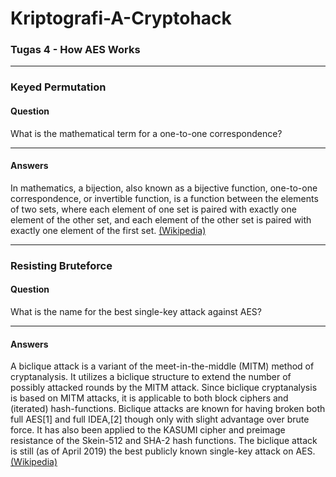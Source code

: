 # Kriptografi-A-Cryptohack

### Tugas 4 - How AES Works
---
### Keyed Permutation
#### Question
What is the mathematical term for a one-to-one correspondence?

---
#### Answers
In mathematics, a bijection, also known as a bijective function, one-to-one correspondence, or invertible function, is a function between the elements of two sets, where each element of one set is paired with exactly one element of the other set, and each element of the other set is paired with exactly one element of the first set. [(Wikipedia)](https://en.wikipedia.org/wiki/Bijection)

---
### Resisting Bruteforce
#### Question
What is the name for the best single-key attack against AES?

---
#### Answers
A biclique attack is a variant of the meet-in-the-middle (MITM) method of cryptanalysis. It utilizes a biclique structure to extend the number of possibly attacked rounds by the MITM attack. Since biclique cryptanalysis is based on MITM attacks, it is applicable to both block ciphers and (iterated) hash-functions. Biclique attacks are known for having broken both full AES[1] and full IDEA,[2] though only with slight advantage over brute force. It has also been applied to the KASUMI cipher and preimage resistance of the Skein-512 and SHA-2 hash functions. The biclique attack is still (as of April 2019) the best publicly known single-key attack on AES. [(Wikipedia)](https://en.wikipedia.org/wiki/Biclique_attack)

